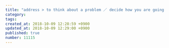 ```yaml
---
title: "address > to think about a problem ／ decide how you are going to deal with it 2014-01-29"
category: 
tags: 
created_at: 2018-10-09 12:28:59 +0900
updated_at: 2018-10-09 12:29:00 +0900
published: true
number: 11115
---
```



